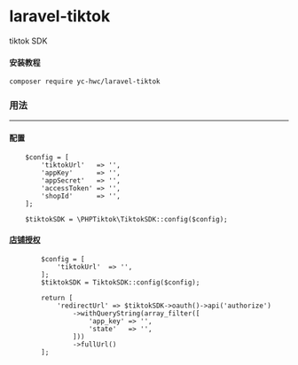 # laravel-tiktok
tiktok SDK

#### 安装教程
````
composer require yc-hwc/laravel-tiktok
````

### 用法
***

#### 配置
````
    $config = [
        'tiktokUrl'   => '',
        'appKey'      => '',
        'appSecret'   => '',
        'accessToken' => '',
        'shopId'      => '',
    ];
    
    $tiktokSDK = \PHPTiktok\TiktokSDK::config($config);
````
#### [店铺授权](https://developers.tiktok-shops.com/documents/document/234120)
````
        $config = [
            'tiktokUrl'  => '',
        ];
        $tiktokSDK = TiktokSDK::config($config);

        return [
            'redirectUrl' => $tiktokSDK->oauth()->api('authorize')
                ->withQueryString(array_filter([
                    'app_key' => '',
                    'state'   => '',
                ]))
                ->fullUrl()
        ];
````

